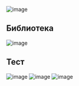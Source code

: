 ![image](https://user-images.githubusercontent.com/97594123/236399640-1a0b2549-669e-42bb-bf7a-9b19bd6b0901.png)


Библиотека
---
![image](https://user-images.githubusercontent.com/97594123/236399900-dbd8023b-cb67-4553-b81a-16dcf6f87a0e.png)

Тест
---
![image](https://user-images.githubusercontent.com/97594123/236400025-7c4f18e7-b109-4cfc-aa48-695bbd49df11.png)
![image](https://user-images.githubusercontent.com/97594123/236400081-d9a1faed-dd57-4c00-8ac0-0daa8aca88c9.png)
![image](https://user-images.githubusercontent.com/97594123/236400098-2ddbda63-96c4-4070-b07c-0bea103189f0.png)
